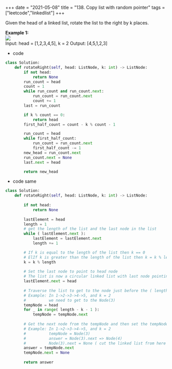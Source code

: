 +++
date = "2021-05-08"
title = "138. Copy list with random pointer"
tags = ["leetcode","linkedlist"]
+++

Given the head of a linked list, rotate the list to the right by k places.
 
**Example 1:**  
![](https://assets.leetcode.com/uploads/2020/11/13/rotate1.jpg)  
Input: head = [1,2,3,4,5], k = 2 Output: [4,5,1,2,3]
- code
```py
class Solution:
    def rotateRight(self, head: ListNode, k: int) -> ListNode:
        if not head:
            return None
        run_count = head
        count = 1
        while run_count and run_count.next:
            run_count = run_count.next
            count += 1
        last = run_count

        if k % count == 0:
            return head
        first_half_count = count - k % count - 1

        run_count = head
        while first_half_count:
            run_count = run_count.next
            first_half_count -= 1
        new_head = run_count.next
        run_count.next = None
        last.next = head

        return new_head

```
- code   same
```py
class Solution:
    def rotateRight(self, head: ListNode, k: int) -> ListNode:
        
        if not head:
            return None
        
        lastElement = head
        length = 1
        # get the length of the list and the last node in the list
        while ( lastElement.next ):
            lastElement = lastElement.next
            length += 1

        # If k is equal to the length of the list then k == 0
        # ElIf k is greater than the length of the list then k = k % length
        k = k % length
            
        # Set the last node to point to head node
        # The list is now a circular linked list with last node pointing to first node
        lastElement.next = head
        
        # Traverse the list to get to the node just before the ( length - k )th node.
        # Example: In 1->2->3->4->5, and k = 2
        #          we need to get to the Node(3)
        tempNode = head
        for _ in range( length - k - 1 ):
            tempNode = tempNode.next
        
        # Get the next node from the tempNode and then set the tempNode.next as None
        # Example: In 1->2->3->4->5, and k = 2
        #          tempNode = Node(3)
        #          answer = Node(3).next => Node(4)
        #          Node(3).next = None ( cut the linked list from here )
        answer = tempNode.next
        tempNode.next = None
        
        return answer
```
